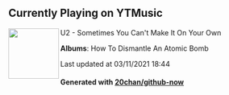## Currently Playing on YTMusic

[<img align="left" width="100" src="https://lh3.googleusercontent.com/MuPb1a4JhwPpn8nLh34E83StkW8JP0xxIHSes6F5KxdvqhsERHdQ-pQO3W8Ecn6UzSneKAB_UkAr_e4">](https://music.youtube.com/watch?v=9bgm-PLMBtI)

U2 - Sometimes You Can't Make It On Your Own

**Albums**: How To Dismantle An Atomic Bomb

Last updated at 03/11/2021 18:44

#### Generated with [20chan/github-now](https://github.com/20chan/github-now)


<!--
**20chan/20chan** is a ✨ _special_ ✨ repository because its `README.md` (this file) appears on your GitHub profile.

Here are some ideas to get you started:

- 🔭 I’m currently working on ...
- 🌱 I’m currently learning ...
- 👯 I’m looking to collaborate on ...
- 🤔 I’m looking for help with ...
- 💬 Ask me about ...
- 📫 How to reach me: ...
- 😄 Pronouns: ...
- ⚡ Fun fact: ...
-->
